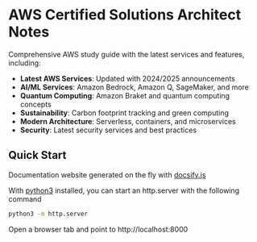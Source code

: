 # AWS Certified Solutions Architect Notes

Comprehensive AWS study guide with the latest services and features, including:

- **Latest AWS Services**: Updated with 2024/2025 announcements
- **AI/ML Services**: Amazon Bedrock, Amazon Q, SageMaker, and more
- **Quantum Computing**: Amazon Braket and quantum computing concepts
- **Sustainability**: Carbon footprint tracking and green computing
- **Modern Architecture**: Serverless, containers, and microservices
- **Security**: Latest security services and best practices

## Quick Start

Documentation website generated on the fly with [docsify.js](https://docsify.js.org)

With [python3](https://www.python.org/download/releases/3.0/) installed, you can start an http.server with the following command

```bash
python3 -m http.server
```

Open a browser tab and point to http://localhost:8000
